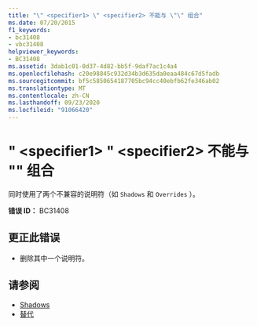 ```yaml
---
title: "\" <specifier1> \" <specifier2> 不能与 \"\" 组合"
ms.date: 07/20/2015
f1_keywords:
- bc31408
- vbc31408
helpviewer_keywords:
- BC31408
ms.assetid: 3dab1c01-0d37-4d82-bb5f-9daf7ac1c4a4
ms.openlocfilehash: c20e98845c932d34b3d635da0eaa484c67d5fadb
ms.sourcegitcommit: bf5c5850654187705bc94cc40ebfb62fe346ab02
ms.translationtype: MT
ms.contentlocale: zh-CN
ms.lasthandoff: 09/23/2020
ms.locfileid: "91066420"
---
```

# <a name="specifier1-and-specifier2-cannot-be-combined"></a>" \<specifier1> " \<specifier2> 不能与 "" 组合

同时使用了两个不兼容的说明符（如 `Shadows` 和 `Overrides` ）。  
  
 **错误 ID：** BC31408  
  
## <a name="to-correct-this-error"></a>更正此错误  
  
- 删除其中一个说明符。  
  
## <a name="see-also"></a>请参阅

- [Shadows](../language-reference/modifiers/shadows.md)
- [替代](../language-reference/modifiers/overrides.md)
